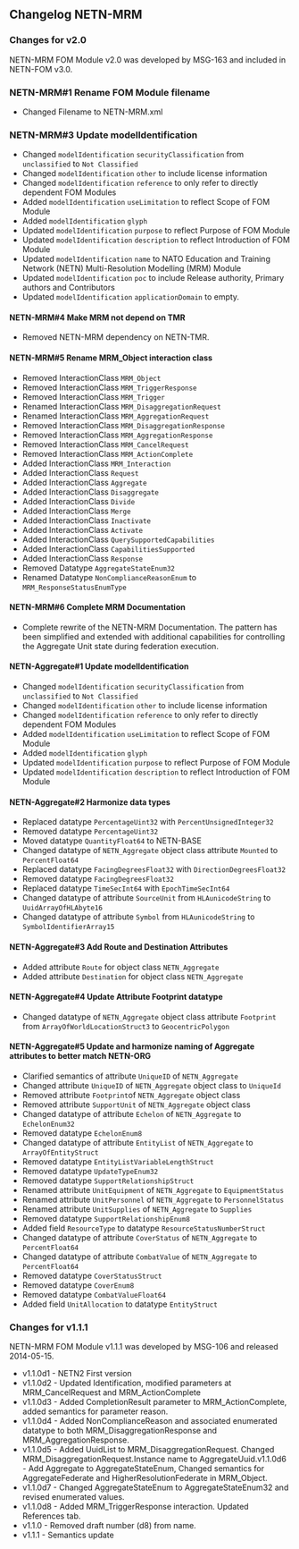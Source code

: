 ## Changelog NETN-MRM

### Changes for v2.0

NETN-MRM FOM Module v2.0 was developed by MSG-163 and included in NETN-FOM v3.0.

### NETN-MRM#1 Rename FOM Module filename
* Changed Filename to NETN-MRM.xml

### NETN-MRM#3 Update modelIdentification
* Changed `modelIdentification` `securityClassification` from `unclassified` to `Not Classified`
* Changed `modelIdentification` `other` to include license information
* Changed `modelIdentification` `reference` to only refer to directly dependent FOM Modules
* Added `modelIdentification` `useLimitation` to reflect Scope of FOM Module
* Added `modelIdentification` `glyph` 
* Updated `modelIdentification` `purpose` to reflect Purpose of FOM Module 
* Updated `modelIdentification` `description` to reflect Introduction of FOM Module
* Updated `modelIdentification` `name` to NATO Education and Training Network (NETN) Multi-Resolution Modelling (MRM) Module
* Updated `modelIdentification` `poc` to include Release authority, Primary authors and Contributors
* Updated `modelIdentification` `applicationDomain` to empty.

#### NETN-MRM#4 Make MRM not depend on TMR
* Removed NETN-MRM dependency on NETN-TMR.

#### NETN-MRM#5 Rename MRM_Object interaction class
* Removed InteractionClass `MRM_Object`
* Removed InteractionClass `MRM_TriggerResponse`
* Removed InteractionClass `MRM_Trigger`
* Renamed InteractionClass `MRM_DisaggregationRequest`
* Renamed InteractionClass `MRM_AggregationRequest`
* Removed InteractionClass `MRM_DisaggregationResponse` 
* Removed InteractionClass `MRM_AggregationResponse`
* Removed InteractionClass `MRM_CancelRequest`
* Removed InteractionClass `MRM_ActionComplete` 
* Added InteractionClass `MRM_Interaction`
* Added InteractionClass `Request`
* Added InteractionClass `Aggregate`
* Added InteractionClass `Disaggregate`
* Added InteractionClass `Divide`
* Added InteractionClass `Merge`
* Added InteractionClass `Inactivate`
* Added InteractionClass `Activate`
* Added InteractionClass `QuerySupportedCapabilities`
* Added InteractionClass `CapabilitiesSupported`
* Added InteractionClass `Response`
* Removed Datatype `AggregateStateEnum32`
* Renamed Datatype `NonComplianceReasonEnum` to `MRM_ResponseStatusEnumType`

#### NETN-MRM#6 Complete MRM Documentation
* Complete rewrite of the NETN-MRM Documentation. The pattern has been simplified and extended with additional capabilities for controlling the Aggregate Unit state during federation execution.

#### NETN-Aggregate#1 Update modelIdentification
* Changed `modelIdentification` `securityClassification` from `unclassified` to `Not Classified`
* Changed `modelIdentification` `other` to include license information
* Changed `modelIdentification` `reference` to only refer to directly dependent FOM Modules
* Added `modelIdentification` `useLimitation` to reflect Scope of FOM Module
* Added `modelIdentification` `glyph` 
* Updated `modelIdentification` `purpose` to reflect Purpose of FOM Module 
* Updated `modelIdentification` `description` to reflect Introduction of FOM Module

#### NETN-Aggregate#2 Harmonize data types
* Replaced datatype `PercentageUint32` with `PercentUnsignedInteger32`
* Removed datatype `PercentageUint32`
* Moved datatype `QuantityFloat64` to NETN-BASE
* Changed datatype of `NETN_Aggregate` object class attribute `Mounted` to `PercentFloat64`
* Replaced datatype `FacingDegreesFloat32` with `DirectionDegreesFloat32`
* Removed datatype `FacingDegreesFloat32`
* Replaced datatype `TimeSecInt64` with `EpochTimeSecInt64`
* Changed datatype of attribute `SourceUnit` from `HLAunicodeString` to `UuidArrayOfHLAbyte16`
* Changed datatype of attribute `Symbol` from `HLAunicodeString` to `SymbolIdentifierArray15`

#### NETN-Aggregate#3 Add Route and Destination Attributes
* Added attribute `Route` for  object class `NETN_Aggregate`
* Added attribute `Destination` for  object class `NETN_Aggregate`

#### NETN-Aggregate#4 Update Attribute Footprint datatype
* Changed datatype of `NETN_Aggregate` object class attribute `Footprint` from `ArrayOfWorldLocationStruct3` to `GeocentricPolygon `

#### NETN-Aggregate#5 Update and harmonize naming of Aggregate attributes to better match NETN-ORG
* Clarified semantics of attribute `UniqueID` of `NETN_Aggregate`
* Changed attribute `UniqueID` of `NETN_Aggregate` object class to `UniqueId`
* Removed attribute `Footprint`of `NETN_Aggregate` object class
* Removed attribute `SupportUnit` of `NETN_Aggregate` object class
* Changed datatype of attribute `Echelon` of `NETN_Aggregate` to `EchelonEnum32`
* Removed datatype `EchelonEnum8`
* Changed datatype of attribute `EntityList` of `NETN_Aggregate` to `ArrayOfEntityStruct`
* Removed datatype `EntityListVariableLengthStruct`
* Removed datatype `UpdateTypeEnum32`
* Removed datatype `SupportRelationshipStruct`
* Renamed attribute `UnitEquipment`  of `NETN_Aggregate` to `EquipmentStatus`
* Renamed attribute `UnitPersonnel`  of `NETN_Aggregate` to `PersonnelStatus`
* Renamed attribute `UnitSupplies`  of `NETN_Aggregate` to `Supplies`
* Removed datatype `SupportRelationshipEnum8`
* Added field `ResourceType` to datatype `ResourceStatusNumberStruct`
* Changed datatype of attribute `CoverStatus` of `NETN_Aggregate` to `PercentFloat64`
* Changed datatype of attribute `CombatValue` of `NETN_Aggregate` to `PercentFloat64`
* Removed datatype `CoverStatusStruct`
* Removed datatype `CoverEnum8`
* Removed datatype `CombatValueFloat64`
* Added field `UnitAllocation` to datatype `EntityStruct`




### Changes for v1.1.1 
NETN-MRM FOM Module v1.1.1 was developed by MSG-106 and released 2014-05-15.

* v1.1.0d1 - NETN2 First version
* v1.1.0d2 - Updated Identification, modified parameters at MRM_CancelRequest and MRM_ActionComplete
* v1.1.0d3 - Added CompletionResult parameter to MRM_ActionComplete, added semantics for parameter reason.
* v1.1.0d4 - Added NonComplianceReason and associated enumerated datatype to both MRM_DisaggregationResponse and MRM_AggregationResponse.
* v1.1.0d5 - Added UuidList to MRM_DisaggregationRequest. Changed MRM_DisaggregationRequest.Instance name to AggregateUuid.v1.1.0d6 - Add Aggregate to AggregateStateEnum, Changed semantics for AggregateFederate and HigherResolutionFederate in MRM_Object.
* v1.1.0d7 - Changed AggregateStateEnum to AggregateStateEnum32 and revised enumerated values.
* v1.1.0d8 - Added MRM_TriggerResponse interaction. Updated References tab.
* v1.1.0 - Removed draft number (d8) from name.
* v1.1.1 - Semantics update